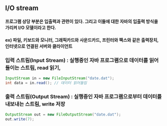 ## I/O stream

#### 프로그램 상당 부분은 입출력과 관련이 있다. 그리고 이들에 대한 자바의 입출력 방식을 가리켜 I/O 모델이라고 한다.

#### ex) 파일, 키보드와 모니터, 그래픽카드와 사운드카드, 프린터와 팩스와 같은 출력장치, 인터넷으로 연결된 서버와 클라이언트

### 입력 스트림(Input Stream) : 실행중인 자바 프로그램으로 데이터를 읽어들이는 스트림, read 읽기,
```java
InputStream in = new FileInputStream("date.dat");
int data = in.read(); // 데이터 읽어들임
```
### 출력 스트림(Output Stream) : 실행중인 자바 프로그램으로부터 데이터를 내보내는 스트림, write 저장
```java
OutputStream out = new FileOutputStream("date.dat");
out.write(7);
```
